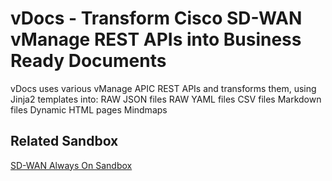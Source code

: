 vDocs - Transform Cisco SD-WAN vManage REST APIs into Business Ready Documents
=====================================

vDocs uses various vManage APIC REST APIs and transforms them, using Jinja2 templates into:
RAW JSON files
RAW YAML files
CSV files
Markdown files
Dynamic HTML pages
Mindmaps

## Related Sandbox

[SD-WAN Always On Sandbox](https://devnetsandbox.cisco.com/RM/Diagram/Index/a4ab71bc-f7a0-4d63-bedb-05a051818569?diagramType=Topology)

